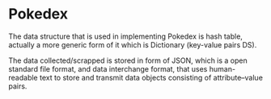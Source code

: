 # Pokedex
The data structure that is used in implementing Pokedex is hash table, actually a more generic form of it which is Dictionary (key-value pairs DS).

The data collected/scrapped is stored in form of JSON, which is a open standard file format, and data interchange format, that uses human-readable text to store and transmit data objects consisting of attribute–value pairs.
